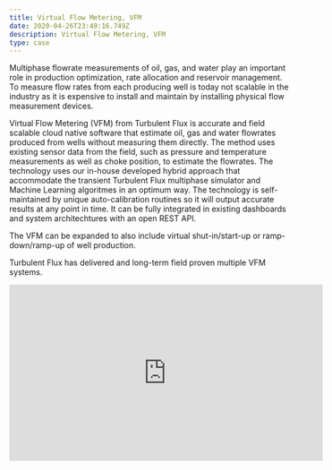 ```yaml
---
title: Virtual Flow Metering, VFM
date: 2020-04-26T23:49:16.749Z
description: Virtual Flow Metering, VFM
type: case
---
```

Multiphase flowrate measurements of oil, gas, and water play an important role in production optimization, rate allocation and reservoir management.  To measure flow rates from each producing well is today not scalable in the industry as it is expensive to install and maintain by installing physical flow measurement devices.  

Virtual Flow Metering (VFM) from Turbulent Flux is accurate and field scalable cloud native software that estimate oil, gas and water flowrates produced from wells without measuring them directly. The method uses existing sensor data from the field, such as pressure and temperature measurements as well as choke position, to estimate the flowrates. The technology uses our in-house developed hybrid approach that accommodate the transient Turbulent Flux multiphase simulator and Machine Learning algoritmes in an optimum way.  The technology is self-maintained by unique auto-calibration routines so it will output accurate results at any point in time.  It can be fully integrated in existing dashboards and system architechtures with an open REST API.

The VFM can be expanded to also include virtual shut-in/start-up or ramp-down/ramp-up of well production. 

Turbulent Flux has delivered and long-term field proven multiple VFM systems.



<iframe width="560" height="315" src="https://www.youtube.com/embed/jVXCxeBNCIU" frameborder="0" allow="accelerometer; autoplay; encrypted-media; gyroscope; picture-in-picture" allowfullscreen></iframe>